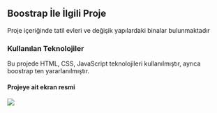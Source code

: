 <h2>Boostrap İle İlgili Proje</h2>

Proje içeriğinde tatil evleri ve değişik yapılardaki binalar bulunmaktadır

<h3>Kullanılan Teknolojiler</h3>

Bu projede HTML, CSS, JavaScript teknolojileri kullanılmıştır, ayrıca boostrap ten yararlanılmıştır.

<h4>Projeye ait ekran resmi</h4>

![](Boostrap-proje.gif)



